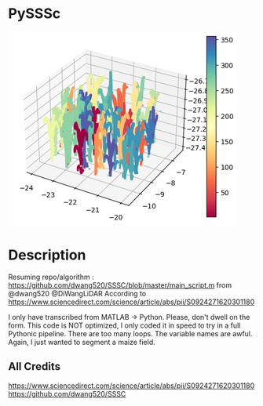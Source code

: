 # PySSSc

![alt text](https://github.com/mserouar/PySSSc/blob/main/output_PySSSc.png)

</div>

# Description
Resuming repo/algorithm : https://github.com/dwang520/SSSC/blob/master/main_script.m from @dwang520 @DiWangLiDAR
According to https://www.sciencedirect.com/science/article/abs/pii/S0924271620301180

I only have transcribed from MATLAB -> Python. 
Please, don't dwell on the form. This code is NOT optimized, I only coded it in speed to try in a full Pythonic pipeline.
There are too many loops. The variable names are awful. Again, I just wanted to segment a maize field.

## All Credits <a name="credits"></a>
https://www.sciencedirect.com/science/article/abs/pii/S0924271620301180
https://github.com/dwang520/SSSC
